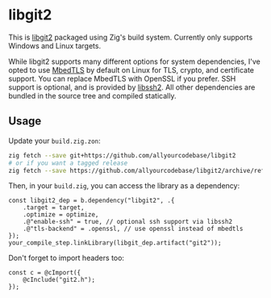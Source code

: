 # libgit2
This is [libgit2](https://libgit2.org/) packaged using Zig's build system.
Currently only supports Windows and Linux targets.

While libgit2 supports many different options for system dependencies, I've opted to use [MbedTLS](https://www.trustedfirmware.org/projects/mbed-tls/) by default on Linux for TLS, crypto, and certificate support. You can replace MbedTLS with OpenSSL if you prefer. SSH support is optional, and is provided by [libssh2](https://libssh2.org/). 
All other dependencies are bundled in the source tree and compiled statically.

## Usage
Update your `build.zig.zon`:
```sh
zig fetch --save git+https://github.com/allyourcodebase/libgit2
# or if you want a tagged release
zig fetch --save https://github.com/allyourcodebase/libgit2/archive/refs/tags/${tag}.tar.gz
```

Then, in your `build.zig`, you can access the library as a dependency:
```zig
const libgit2_dep = b.dependency("libgit2", .{
    .target = target,
    .optimize = optimize,
    .@"enable-ssh" = true, // optional ssh support via libssh2
    .@"tls-backend" = .openssl, // use openssl instead of mbedtls
});
your_compile_step.linkLibrary(libgit_dep.artifact("git2"));
```

Don't forget to import headers too:
```zig
const c = @cImport({
    @cInclude("git2.h");
});
```
